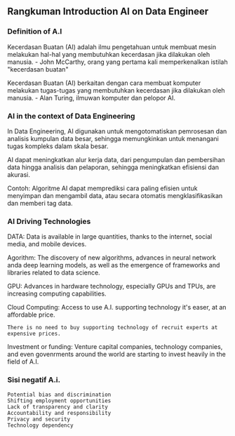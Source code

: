 ## Rangkuman Introduction AI on Data Engineer

### Definition of A.I
Kecerdasan Buatan (AI) adalah ilmu pengetahuan untuk membuat mesin melakukan hal-hal yang membutuhkan kecerdasan jika dilakukan oleh manusia. - John McCarthy, orang yang pertama kali memperkenalkan istilah "kecerdasan buatan"

Kecerdasan Buatan (AI) berkaitan dengan cara membuat komputer melakukan tugas-tugas yang membutuhkan kecerdasan jika dilakukan oleh manusia. - Alan Turing, ilmuwan komputer dan pelopor AI.

### AI in the context of Data Engineering
In Data Engineering, AI digunakan untuk mengotomatiskan pemrosesan dan analisis kumpulan data besar, sehingga memungkinkan untuk menangani tugas kompleks dalam skala besar.

AI dapat meningkatkan alur kerja data, dari pengumpulan dan pembersihan data hingga analisis dan pelaporan, sehingga meningkatkan efisiensi dan akurasi.

Contoh: Algoritme AI dapat memprediksi cara paling efisien untuk menyimpan dan mengambil data, atau secara otomatis mengklasifikasikan dan memberi tag data.

### AI Driving Technologies
DATA:
    Data is available in large quantities, thanks to the internet, social media, and mobile devices.

Agorithm:
    The discovery of new algorithms, advances in neural network anda deep learning models, as well as the emergence of frameworks and libraries related to data science.

GPU:
    Advances in hardware technology, especially GPUs and TPUs, are increasing computing capabilities.

Cloud Computing:
    Access to use A.I. supporting technology it's easer, at an affordable price.

    There is no need to buy supporting technology of recruit experts at expensive prices.

Investment or funding:
    Venture capital companies, technology companies, and even govenrments around the world are starting to invest heavily in the field of A.I.

### Sisi negatif A.i.
    Potential bias and discrimination
    Shifting employment opportunities
    Lack of transparency and clarity
    Accountability and responsibility
    Privacy and security
    Technology dependency